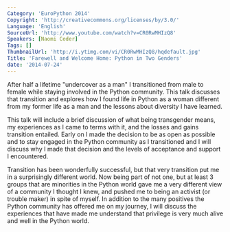 ```yaml
---
Category: 'EuroPython 2014'
Copyright: 'http://creativecommons.org/licenses/by/3.0/'
Language: 'English'
SourceUrl: 'http://www.youtube.com/watch?v=CR0RwMHIzQ8'
Speakers: [Naomi Ceder]
Tags: []
ThumbnailUrl: 'http://i.ytimg.com/vi/CR0RwMHIzQ8/hqdefault.jpg'
Title: 'Farewell and Welcome Home: Python in Two Genders'
date: '2014-07-24'
---
```

After half a lifetime "undercover as a man" I transitioned from male to female while staying involved in the Python community. This talk discusses that transition and explores how I found life in Python as a woman different from my former life as a man and the lessons about diversity I have learned.

This talk will include a brief discussion of what being transgender means, my experiences as I came to terms with it, and the losses and gains transition entailed. Early on I made the decision to be as open as possible and to stay engaged in the Python community as I transitioned and I will discuss why I made that decision and the levels of acceptance and support I encountered.

Transition has been wonderfully successful, but that very transition put me in a surprisingly different world. Now being part of not one, but at least 3 groups that are minorities in the Python world gave me a very different view of a community I thought I knew, and pushed me to being an activist (or trouble maker) in spite of myself. In addition to the many positives the Python community has offered me on my journey, I will discuss the experiences that have made me understand that privilege is very much alive and well in the Python world.
